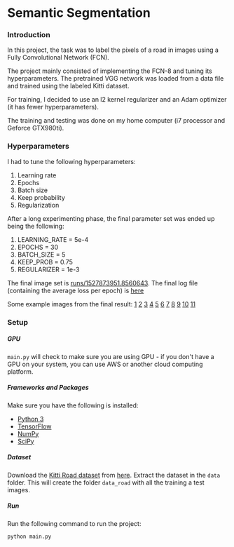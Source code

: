 # Semantic Segmentation
### Introduction
In this project, the task was to label the pixels of a road in images using a Fully Convolutional Network (FCN).

The project mainly consisted of implementing the FCN-8 and tuning its hyperparameters. The pretrained VGG network was loaded from a data file and trained using the labeled Kitti dataset.

For training, I decided to use an l2 kernel regularizer and an Adam optimizer (it has fewer hyperparameters).

The training and testing was done on my home computer (i7 processor and Geforce GTX980ti).

### Hyperparameters

I had to tune the following hyperparameters:
1. Learning rate
2. Epochs
3. Batch size
4. Keep probability
5. Regularization

After a long experimenting phase, the final parameter set was ended up being the following:

1. LEARNING_RATE = 5e-4
2. EPOCHS = 30
3. BATCH_SIZE = 5
4. KEEP_PROB = 0.75
5. REGULARIZER = 1e-3

The final image set is [runs/1527873951.8560643](https://github.com/hogyadenes/CarND-Semantic-Segmentation/tree/master/runs/1527873951.8560643). The final log file (containing the average loss per epoch) is [here](https://github.com/hogyadenes/CarND-Semantic-Segmentation/blob/master/runs/1527873951.8560643/_)

Some example images from the final result:
[1](https://github.com/hogyadenes/CarND-Semantic-Segmentation/blob/master/runs/1527873951.8560643/um_000002.png)
[2](https://github.com/hogyadenes/CarND-Semantic-Segmentation/blob/master/runs/1527873951.8560643/um_000004.png)
[3](https://github.com/hogyadenes/CarND-Semantic-Segmentation/blob/master/runs/1527873951.8560643/um_000010.png)
[4](https://github.com/hogyadenes/CarND-Semantic-Segmentation/blob/master/runs/1527873951.8560643/um_000014.png)
[5](https://github.com/hogyadenes/CarND-Semantic-Segmentation/blob/master/runs/1527873951.8560643/um_000023.png)
[6](https://github.com/hogyadenes/CarND-Semantic-Segmentation/blob/master/runs/1527873951.8560643/um_000029.png)
[7](https://github.com/hogyadenes/CarND-Semantic-Segmentation/blob/master/runs/1527873951.8560643/um_000068.png)
[8](https://github.com/hogyadenes/CarND-Semantic-Segmentation/blob/master/runs/1527873951.8560643/um_000074.png)
[9](https://github.com/hogyadenes/CarND-Semantic-Segmentation/blob/master/runs/1527873951.8560643/um_000075.png)
[10](https://github.com/hogyadenes/CarND-Semantic-Segmentation/blob/master/runs/1527873951.8560643/umm_000017.png)
[11](https://github.com/hogyadenes/CarND-Semantic-Segmentation/blob/master/runs/1527873951.8560643/umm_000020.png)

### Setup
##### GPU
`main.py` will check to make sure you are using GPU - if you don't have a GPU on your system, you can use AWS or another cloud computing platform.
##### Frameworks and Packages
Make sure you have the following is installed:
 - [Python 3](https://www.python.org/)
 - [TensorFlow](https://www.tensorflow.org/)
 - [NumPy](http://www.numpy.org/)
 - [SciPy](https://www.scipy.org/)
##### Dataset
Download the [Kitti Road dataset](http://www.cvlibs.net/datasets/kitti/eval_road.php) from [here](http://www.cvlibs.net/download.php?file=data_road.zip).  Extract the dataset in the `data` folder.  This will create the folder `data_road` with all the training a test images.

##### Run
Run the following command to run the project:
```
python main.py
```


